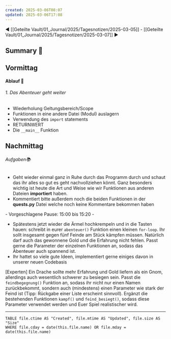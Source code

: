 ```yaml
---
created: 2025-03-06T08:07
updated: 2025-03-06T17:08
---
```

◀ [[Geteilte Vault/01_Journal/2025/Tagesnotizen/2025-03-05]] - [[Geteilte Vault/01_Journal/2025/Tagesnotizen/2025-03-07]] ▶
## Summary 🌲
## Vormittag
#### Ablauf 🧭
###### 1. Das Abenteuer geht weiter
* Wiederholung Geltungsbereich/Scope
* Funktionen in eine andere Datei (Modul) auslagern
* Verwendung des `import` statements
* RETURNWERT
* Die `__main__` Funktion
## Nachmittag
###### Aufgaben📚
* Geht wieder einmal ganz in Ruhe durch das Programm durch und schaut das ihr alles so gut es geht nachvollziehen könnt. Ganz besonders wichtig ist heute die Art und Weise wie wir Funktionen aus anderen Dateien **importiert** haben.
* Kommentiert bitte außerdem noch die beiden Funktionen in der **quests.py** Datei welche noch keine Kommentare bekommen haben

\- Vorgeschlagene Pause: 15:00 bis 15:20 - 

* Spätestens jetzt wieder die Ärmel hochkrempeln und in die Tasten hauen: schreibt in eurer `abenteuer()` Funktion einen kleinen `for-loop`. Ihr sollt insgesamt gegen fünf Feinde am Stück kämpfen müssen. Natürlich darf auch das gewonnene Gold und die Erfahrung nicht fehlen. Passt gerne die Parameter der einzelnen Funktionen an, sodass das Abenteuer auch spannend ist.
* Ihr hattet so viele gute Ideen, implementiert gerne einiges davon in unserer neuen Codebasis

[Experten] Ein Drache sollte mehr Erfahrung und Gold liefern als ein Gnom, allerdings auch wesentlich schwerer zu besiegen sein. Passt die `feindbegegnung()` Funktion an, sodass ihr nicht nur einen Namen zurückbekommt, sondern auch (mindestens) einen Parameter wie stark der Feind ist (Tipp: Rückgabe einer Liste erscheint sinnvoll). Ergänzt die bestehenden Funktionen `kampf()` und `feind_besiegt()`, sodass diese Parameter verwendet werden und Euer Spiel realistischer wird.

---
```dataview
TABLE file.ctime AS "Created", file.mtime AS "Updated", file.size AS "Size" 
WHERE file.cday = date(this.file.name) OR file.mday = date(this.file.name) 
```
